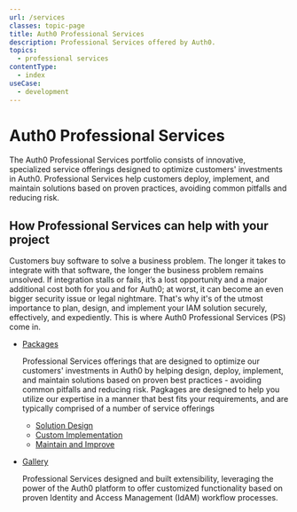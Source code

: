 ```yaml
---
url: /services
classes: topic-page
title: Auth0 Professional Services
description: Professional Services offered by Auth0.
topics:
  - professional services
contentType:
  - index
useCase:
  - development
---
```

<!-- markdownlint-disable MD041 MD002 -->
<div class="topic-page-header">
  <div data-name="example" class="topic-page-badge"></div>
  <h1>Auth0 Professional Services</h1>
  <p>
    The Auth0 Professional Services portfolio consists of innovative, specialized service offerings designed to optimize customers' investments in Auth0. Professional Services help customers deploy, implement, and maintain solutions based on proven practices, avoiding common pitfalls and reducing risk.
  </p>
</div>

## How Professional Services can help with your project

Customers buy software to solve a business problem. The longer it takes to integrate with that software, the longer the business problem remains unsolved. If integration stalls or fails, it’s a lost opportunity and a major additional cost both for you and for Auth0; at worst, it can become an even bigger security issue or legal nightmare. That's why it's of the utmost importance to plan, design, and implement your IAM solution securely, effectively, and expediently. This is where Auth0 Professional Services (PS) come in. 

<ul class="topic-links">
  <li>
    <i class="icon icon-budicon-715"></i><a href="/services/packages">Packages</a>

Professional Services offerings that are designed to optimize our customers' investments in Auth0 by helping design, deploy, implement, and maintain solutions based on proven best practices - avoiding common pitfalls and reducing risk. Pagkages are designed to help you utilize our expertise in a manner that best fits your requirements, and are typically comprised of a number of service offerings
    <ul>
      <li>
        <i class="icon icon-budicon-695"></i><a href="/services/solution-design">Solution Design</a>
      </li>
      <li>
        <i class="icon icon-budicon-695"></i><a href="/services/custom-implementation">Custom Implementation</a>
      </li>
      <li>
        <i class="icon icon-budicon-695"></i><a href="/services/maintain-and-improve">Maintain and Improve</a>
      </li>
    </ul>
  </li>
  <li>
      <i class="icon icon-budicon-715"></i><a href="/services/gallery">Gallery</a>

Professional Services designed and built extensibility, leveraging the power of the Auth0 platform to offer customized functionality based on proven Identity and Access Management (IdAM) workflow processes.
  </li>
</ul>
